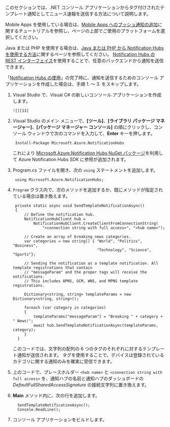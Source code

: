 
このセクションでは、.NET コンソール アプリケーションからタグ付けされたテンプレート通知としてニュース速報を送信する方法について説明します。

Mobile Apps を使用している場合は、[Mobile Apps へのプッシュ通知の追加]に関するチュートリアルを参照し、ページの上部でご使用のプラットフォームを選択してください。

Java または PHP を使用する場合は、[Java または PHP から Notification Hubs を使用する方法]に関するページを参照してください。 [Notification Hubs の REST インターフェイス]を使用することで、任意のバックエンドから通知を送信できます。

「[Notification Hubs の使用]」の完了時に、通知を送信するためのコンソール アプリケーションを作成した場合は、手順 1. ～ 3. をスキップします。

1. Visual Studio で、Visual C# の新しいコンソール アプリケーションを作成します。
   
       ![][13]
2. Visual Studio のメイン メニューで、**[ツール]**、**[ライブラリ パッケージ マネージャー]**、**[パッケージ マネージャー コンソール]** の順にクリックし、コンソール ウィンドウで次のコマンドを入力して、**Enter** キーを押します。
   
        Install-Package Microsoft.Azure.NotificationHubs
   
    これにより [Microsoft.Azure.Notification Hubs NuGet パッケージ]を利用して Azure Notification Hubs SDK に参照が追加されます。
3. Program.cs ファイルを開き、次の `using` ステートメントを追加します。
   
        using Microsoft.Azure.NotificationHubs;
4. `Program` クラス内で、次のメソッドを追加するか、既にメソッドが指定されている場合は置き換えます。
   
        private static async void SendTemplateNotificationAsync()
        {
            // Define the notification hub.
            NotificationHubClient hub =
                NotificationHubClient.CreateClientFromConnectionString(
                    "<connection string with full access>", "<hub name>");
   
            // Create an array of breaking news categories.
            var categories = new string[] { "World", "Politics", "Business",
                                            "Technology", "Science", "Sports"};
   
            // Sending the notification as a template notification. All template registrations that contain
            // "messageParam" and the proper tags will receive the notifications.
            // This includes APNS, GCM, WNS, and MPNS template registrations.
   
            Dictionary<string, string> templateParams = new Dictionary<string, string>();
   
            foreach (var category in categories)
            {
                templateParams["messageParam"] = "Breaking " + category + " News!";
                await hub.SendTemplateNotificationAsync(templateParams, category);
            }
         }
   
    このコードでは、文字列の配列の 6 つのタグのそれぞれに対するテンプレート通知が送信されます。 タグを使用することで、デバイスは登録されているカテゴリに関する通知のみを確実に受信できます。
5. 上のコードで、プレースホルダー `<hub name>` と `<connection string with full access>` を、通知ハブの名前と通知ハブのダッシュボードの *DefaultFullSharedAccessSignature* の接続文字列に置き換えます。
6. **Main** メソッド内に、次の行を追加します。
   
         SendTemplateNotificationAsync();
         Console.ReadLine();
7. コンソール アプリケーションをビルドします。

<!-- Images. -->
[13]: ./media/notification-hubs-back-end/notification-hub-create-console-app.png

<!-- URLs. -->
[Notification Hubs の使用]: ../articles/notification-hubs/notification-hubs-windows-store-dotnet-get-started-wns-push-notification.md
[Notification Hubs の REST インターフェイス]: http://msdn.microsoft.com/library/windowsazure/dn223264.aspx
[Mobile Apps へのプッシュ通知の追加]: ../articles/app-service-mobile/app-service-mobile-windows-store-dotnet-get-started-push.md
[Java または PHP から Notification Hubs を使用する方法]: ../articles/notification-hubs/notification-hubs-java-push-notification-tutorial.md
[Microsoft.Azure.Notification Hubs NuGet パッケージ]: http://www.nuget.org/packages/Microsoft.Azure.NotificationHubs/
